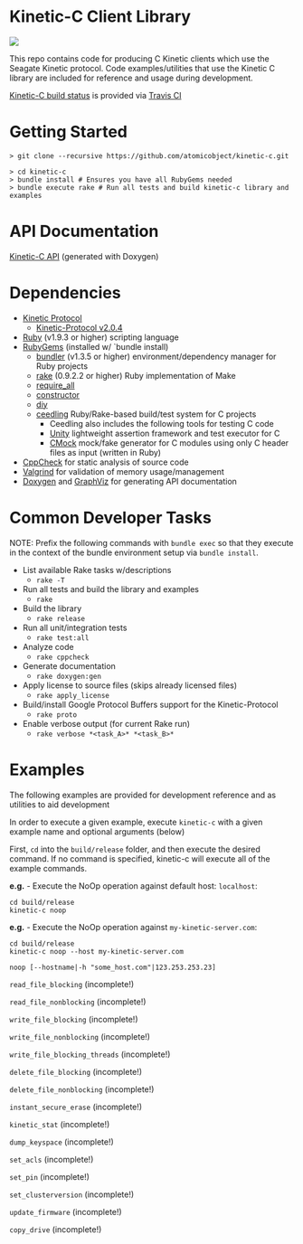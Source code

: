 Kinetic-C Client Library
========================
![](http://travis-ci.org/atomicobject/kinetic-c.png?branch=master)

This repo contains code for producing C Kinetic clients which use the Seagate Kinetic protocol. Code examples/utilities that use the Kinetic C library are included for reference and usage during development.

[Kinetic-C build status](http://travis-ci.org/atomicobject/kinetic-c) is provided via [Travis CI](http://travis-ci.org)

Getting Started
================

    > git clone --recursive https://github.com/atomicobject/kinetic-c.git

    > cd kinetic-c
    > bundle install # Ensures you have all RubyGems needed
    > bundle execute rake # Run all tests and build kinetic-c library and examples

API Documentation
=================
[Kinetic-C API](http://atomicobject.github.io/kinetic-c/) (generated with Doxygen)

Dependencies
============
* [Kinetic Protocol](https://github.com/Seagate/kinetic-protocol)
    * [Kinetic-Protocol v2.0.4](https://github.com/Seagate/kinetic-protocol/releases/tag/2.0.4)
* [Ruby](https://www.ruby-lang.org) (v1.9.3 or higher) scripting language
* [RubyGems](http://rubygems.org) (installed w/ `bundle install)
    * [bundler](http://bundler.io) (v1.3.5 or higher) environment/dependency manager for Ruby projects
    * [rake](https://github.com/jimweirich/rake) (0.9.2.2 or higher) Ruby implementation of Make
    * [require_all](https://github.com/jarmo/require_all)
    * [constructor](https://github.com/atomicobject/constructor)
    * [diy](https://github.com/atomicobject/diy)
    * [ceedling](https://github.com/ThrowTheSwitch/Ceedling) Ruby/Rake-based build/test system for C projects
        * Ceedling also includes the following tools for testing C code
        * [Unity](https://github.com/ThrowTheSwitch/Unity) lightweight assertion framework and test executor for C
        * [CMock](https://github.com/ThrowTheSwitch/CMock) mock/fake generator for C modules using only C header files as input (written in Ruby)
* [CppCheck](http://cppcheck.sourceforge.net/) for static analysis of source code
* [Valgrind](http://valgrind.org/) for validation of memory usage/management
* [Doxygen](https://github.com/doxygen) and [GraphViz](http://www.graphviz.org/) for generating API documentation

Common Developer Tasks
======================

NOTE: Prefix the following commands with `bundle exec` so that they execute in the context of the bundle environment setup via `bundle install`.

* List available Rake tasks w/descriptions
    * `rake -T`
* Run all tests and build the library and examples
    * `rake`
* Build the library
    * `rake release`
* Run all unit/integration tests
    * `rake test:all`
* Analyze code
    * `rake cppcheck`
* Generate documentation
    * `rake doxygen:gen`
* Apply license to source files (skips already licensed files)
    * `rake apply_license`
* Build/install Google Protocol Buffers support for the Kinetic-Protocol
    * `rake proto`
* Enable verbose output (for current Rake run)
    * `rake verbose *<task_A>* *<task_B>*`

Examples
========

The following examples are provided for development reference and as utilities to aid development

In order to execute a given example, execute `kinetic-c` with a given example name and optional arguments (below)


First, `cd` into the `build/release` folder, and then execute the desired command.
If no command is specified, kinetic-c will execute all of the example commands.


**e.g.** - Execute the NoOp operation against default host: `localhost`:

```
cd build/release
kinetic-c noop
```

**e.g.** - Execute the NoOp operation against `my-kinetic-server.com`:

```
cd build/release
kinetic-c noop --host my-kinetic-server.com
```


`noop [--hostname|-h "some_host.com"|123.253.253.23]`

`read_file_blocking` (incomplete!)

`read_file_nonblocking` (incomplete!)

`write_file_blocking` (incomplete!)

`write_file_nonblocking` (incomplete!)

`write_file_blocking_threads` (incomplete!)

`delete_file_blocking` (incomplete!)

`delete_file_nonblocking` (incomplete!)

`instant_secure_erase` (incomplete!)

`kinetic_stat` (incomplete!)

`dump_keyspace` (incomplete!)

`set_acls` (incomplete!)

`set_pin` (incomplete!)

`set_clusterversion` (incomplete!)

`update_firmware` (incomplete!)

`copy_drive` (incomplete!)
